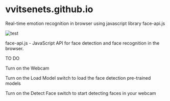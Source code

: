 # vvitsenets.github.io
Real-time emotion recognition in browser using javascript library face-api.js

![test](https://user-images.githubusercontent.com/33357541/84315507-71ace880-ab72-11ea-9aee-53363777033a.png)


face-api.js - JavaScript API for face detection and face recognition in the browser.

TO DO

Turn on the Webcam  

Turn on the Load Model switch to load the face detection pre-trained models

Turn on the Detect Face switch to start detecting faces in your webcam


